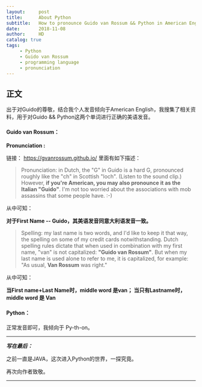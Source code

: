 ```yaml
---
layout:     post
title:      About Python
subtitle:   How to pronounce Guido van Rossum && Python in American English.
date:       2018-11-08
author:     HD
catalog: true
tags:
     - Python
     - Guido van Rossum
     - programming language
     - pronunciation
---
```



## 正文

出于对Guido的尊敬，结合我个人发音倾向于American English，我搜集了相关资料，用于对Guido && Python这两个单词进行正确的美语发音。

#### Guido van Rossum：

**Pronunciation :**

链接： https://gvanrossum.github.io/  里面有如下描述：


>Pronunciation: in Dutch, the "G" in Guido is a hard G, pronounced roughly like the "ch" in Scottish "loch". (Listen to the sound clip.) However, **if you're American, you may also pronounce it as the Italian "Guido"**. I'm not too worried about the associations with mob assassins that some people have. :-)

从中可知：

**对于First Name -- Guido，其美语发音同意大利语发音一致。**



>Spelling: my last name is two words, and I'd like to keep it that way, the spelling on some of my credit cards notwithstanding. Dutch spelling rules dictate that when used in combination with my first name, "van" is not capitalized: **"Guido van Rossum"**. But when my last name is used alone to refer to me, it is capitalized, for example: "As usual, **Van Rossum** was right."

从中可知：

**当First name+Last Name时，middle word 是van； 当只有Lastname时，middle word 是 Van**


#### Python：

正常发音即可，我倾向于 Py-th-on。



---

***写在最后：***

之前一直是JAVA，这次进入Python的世界，一探究竟。

再次向作者致敬。 

---
